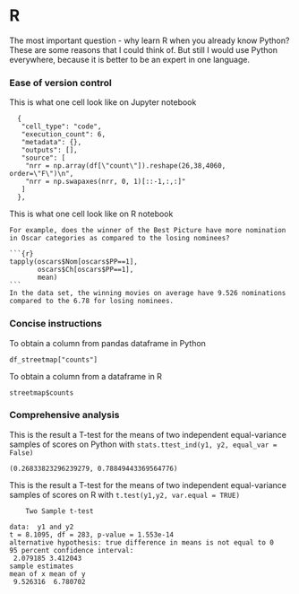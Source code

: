 # R

The most important question - why learn R when you already know Python? These are some reasons that I could think of. But still I would use Python everywhere, because it is better to be an expert in one language.



### Ease of version control

This is what one cell look like on Jupyter notebook
```
  {
   "cell_type": "code",
   "execution_count": 6,
   "metadata": {},
   "outputs": [],
   "source": [
    "nrr = np.array(df[\"count\"]).reshape(26,38,4060, order=\"F\")\n",
    "nrr = np.swapaxes(nrr, 0, 1)[::-1,:,:]"
   ]
  },
```

This is what one cell look like on R notebook

```
For example, does the winner of the Best Picture have more nomination in Oscar categories as compared to the losing nominees?

​```{r}
tapply(oscars$Nom[oscars$PP==1],
       oscars$Ch[oscars$PP==1],
       mean)
​```
In the data set, the winning movies on average have 9.526 nominations compared to the 6.78 for losing nominees.
```



### Concise instructions

To obtain a column from pandas dataframe in Python
```
df_streetmap["counts"]
```

To obtain a column from a dataframe in R
```
streetmap$counts
```



### Comprehensive analysis

This is the result a T-test for the means of two independent equal-variance samples of scores on Python with `stats.ttest_ind(y1, y2, equal_var = False)`

```
(0.26833823296239279, 0.78849443369564776)
```

This is the result a T-test for the means of two independent equal-variance samples of scores on R with `t.test(y1,y2, var.equal = TRUE)`

```
	Two Sample t-test

data:  y1 and y2
t = 8.1095, df = 283, p-value = 1.553e-14
alternative hypothesis: true difference in means is not equal to 0
95 percent confidence interval:
 2.079185 3.412043
sample estimates
mean of x mean of y 
 9.526316  6.780702 
```





